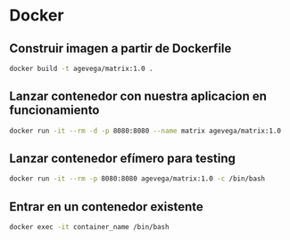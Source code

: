 # Docker

## Construir imagen a partir de Dockerfile

```bash
docker build -t agevega/matrix:1.0 .
```

## Lanzar contenedor con nuestra aplicacion en funcionamiento

```bash
docker run -it --rm -d -p 8080:8080 --name matrix agevega/matrix:1.0
```

## Lanzar contenedor efímero para testing

```bash
docker run -it --rm -p 8080:8080 agevega/matrix:1.0 -c /bin/bash
```

## Entrar en un contenedor existente

```bash
docker exec -it container_name /bin/bash
```

